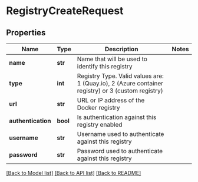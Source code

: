 # RegistryCreateRequest

## Properties
Name | Type | Description | Notes
------------ | ------------- | ------------- | -------------
**name** | **str** | Name that will be used to identify this registry | 
**type** | **int** | Registry Type. Valid values are: 1 (Quay.io), 2 (Azure container registry) or 3 (custom registry) | 
**url** | **str** | URL or IP address of the Docker registry | 
**authentication** | **bool** | Is authentication against this registry enabled | 
**username** | **str** | Username used to authenticate against this registry | 
**password** | **str** | Password used to authenticate against this registry | 

[[Back to Model list]](../README.md#documentation-for-models) [[Back to API list]](../README.md#documentation-for-api-endpoints) [[Back to README]](../README.md)


